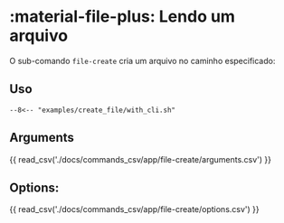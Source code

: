 # :material-file-plus: Lendo um arquivo

O sub-comando `file-create` cria um arquivo no caminho especificado:

## Uso

````title=""
--8<-- "examples/create_file/with_cli.sh"
````

## Arguments

{{ read_csv('./docs/commands_csv/app/file-create/arguments.csv') }}

## Options:

{{ read_csv('./docs/commands_csv/app/file-create/options.csv') }}